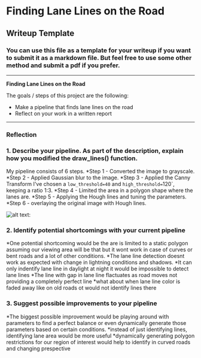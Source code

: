 # **Finding Lane Lines on the Road** 

## Writeup Template

### You can use this file as a template for your writeup if you want to submit it as a markdown file. But feel free to use some other method and submit a pdf if you prefer.

---

**Finding Lane Lines on the Road**

The goals / steps of this project are the following:
* Make a pipeline that finds lane lines on the road
* Reflect on your work in a written report


[//]: # (Image References)

[image1]: ./test_images/solidWhiteCurve_res.jpg "DETECT LANE LINES"

---

### Reflection

### 1. Describe your pipeline. As part of the description, explain how you modified the draw_lines() function.

My pipeline consists of 6 steps. 
*Step 1 - Converted the image to grayscale.
*Step 2 - Applied Gaussian blur to the image. 
*Step 3 - Applied the Canny Transform I've chosen a `low_threshold=40` and `high_threshold=`120`, keeping a ratio 1:3.
*Step 4 - Limited the area in a polygon shape where the lanes are. 
*Step 5 - Applying the Hough lines and tuning the parameters.
*Step 6 - overlaying the original image with Hough lines.

![alt text][image1]: 


### 2. Identify potential shortcomings with your current pipeline


*One potential shortcoming would be the are is limited to a static polygon assuming our viewing area will be that but it wont work in case of curves or bent roads and a lot of other conditions.
*The lane line detection doesnt work as expected with change in lightning conditions and shadows.
*It can only indentify lane line in daylight at night it would be impossible to detect lane lines
*The line with gap in lane line flactuates as road moves not providing a completely perfect line
*what about when lane line color is faded away like on old roads ot would not identify lines there

### 3. Suggest possible improvements to your pipeline
*The biggest possible improvement would be playing around with parameters to find a perfect balance or even dynamically generate those parameters based on certain conditions.
*instead of just identifying lines, identifying lane area would be more useful
*dynamically generating polygon restrictions for our region of interest would help to identify in curved roads and changing prespective
